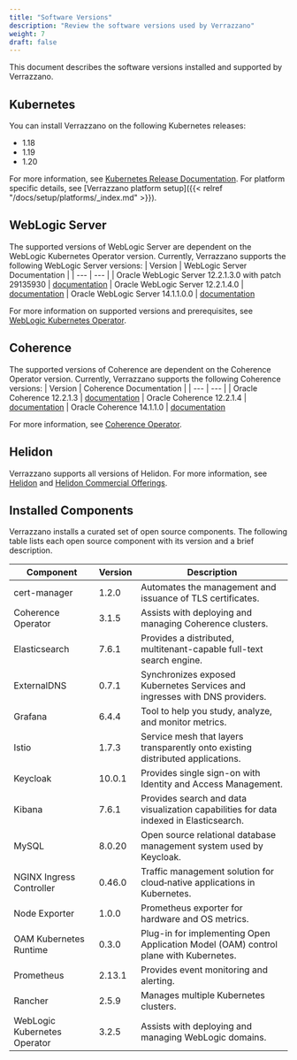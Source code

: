 ```yaml
---
title: "Software Versions"
description: "Review the software versions used by Verrazzano"
weight: 7
draft: false
---
```

This document describes the software versions installed and supported by Verrazzano.
## Kubernetes
You can install Verrazzano on the following Kubernetes releases:
- 1.18
- 1.19
- 1.20

For more information, see [Kubernetes Release Documentation](https://kubernetes.io/releases/).
For platform specific details, see [Verrazzano platform setup]({{< relref "/docs/setup/platforms/_index.md" >}}).

## WebLogic Server
The supported versions of WebLogic Server are dependent on the WebLogic Kubernetes Operator version.
 Currently, Verrazzano supports the following WebLogic Server versions:
| Version | WebLogic Server Documentation | 
| ---       | ---     |
| Oracle WebLogic Server 12.2.1.3.0 with patch 29135930 | [documentation](https://docs.oracle.com/middleware/12213/wls/index.html)
| Oracle WebLogic Server 12.2.1.4.0 | [documentation](https://docs.oracle.com/en/middleware/fusion-middleware/weblogic-server/12.2.1.4/index.html)
| Oracle WebLogic Server 14.1.1.0.0 | [documentation](https://docs.oracle.com/en/middleware/standalone/weblogic-server/14.1.1.0/)

For more information on supported versions and prerequisites, see [WebLogic Kubernetes Operator](https://oracle.github.io/weblogic-kubernetes-operator/userguide/prerequisites/introduction/).

## Coherence
The supported versions of Coherence are dependent on the Coherence Operator version.
 Currently, Verrazzano supports the following Coherence versions:
| Version | Coherence Documentation | 
| ---       | ---     |
| Oracle Coherence 12.2.1.3 | [documentation](https://docs.oracle.com/middleware/12213/coherence/index.html)
| Oracle Coherence 12.2.1.4 | [documentation](https://docs.oracle.com/en/middleware/fusion-middleware/coherence/12.2.1.4/index.html)
| Oracle Coherence 14.1.1.0 | [documentation](https://docs.oracle.com/en/middleware/fusion-middleware/coherence/12.2.1.4/index.html)

For more information, see [Coherence Operator](https://oracle.github.io/coherence-operator/docs/latest/#/about/01_overview).
 
## Helidon
Verrazzano supports all versions of Helidon.  For more information, see [Helidon](https://helidon.io) and
 [Helidon Commercial Offerings](https://support.oracle.com/knowledge/Middleware/2645279_1.html).

## Installed Components
Verrazzano installs a curated set of open source components.  The following table lists each open source
component with its version and a brief description.

| Component | Version | Description |
| ---       | ---     | ---         |
| cert-manager | 1.2.0 | Automates the management and issuance of TLS certificates.
| Coherence Operator | 3.1.5 | Assists with deploying and managing Coherence clusters.
| Elasticsearch | 7.6.1 | Provides a distributed, multitenant-capable full-text search engine.
| ExternalDNS | 0.7.1 | Synchronizes exposed Kubernetes Services and ingresses with DNS providers.
| Grafana | 6.4.4 | Tool to help you study, analyze, and monitor metrics.
| Istio | 1.7.3 | Service mesh that layers transparently onto existing distributed applications.
| Keycloak | 10.0.1 | Provides single sign-on with Identity and Access Management.
| Kibana | 7.6.1 | Provides search and data visualization capabilities for data indexed in Elasticsearch.
| MySQL | 8.0.20 | Open source relational database management system used by Keycloak.
| NGINX Ingress Controller | 0.46.0 | Traffic management solution for cloud‑native applications in Kubernetes.
| Node Exporter | 1.0.0 | Prometheus exporter for hardware and OS metrics.
| OAM Kubernetes Runtime | 0.3.0 | Plug-in for implementing Open Application Model (OAM) control plane with Kubernetes.
| Prometheus | 2.13.1 | Provides event monitoring and alerting.
| Rancher | 2.5.9 | Manages multiple Kubernetes clusters.
| WebLogic Kubernetes Operator | 3.2.5 | Assists with deploying and managing WebLogic domains.

